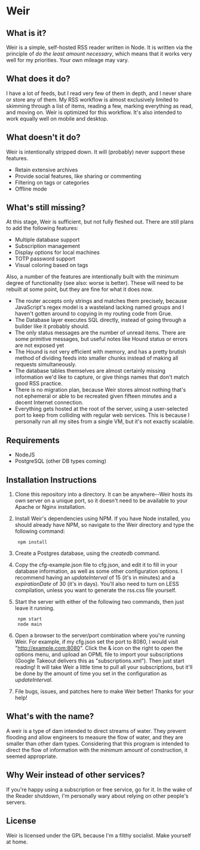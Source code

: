 Weir
====

What is it?
-----------

Weir is a simple, self-hosted RSS reader written in Node. It is written via the principle of 
_do the least amount necessary_, which means that it works very well for my priorities. Your 
own mileage may vary.

What does it do?
----------------

I have a lot of feeds, but I read very few of them in depth, and I never share or store any 
of them. My RSS workflow is almost exclusively limited to skimming through a list of items, 
reading a few, marking everything as read, and moving on. Weir is optimized for this 
workflow. It's also intended to work equally well on mobile and desktop.

What doesn't it do?
-------------------

Weir is intentionally stripped down. It will (probably) never support these features.

* Retain extensive archives
* Provide social features, like sharing or commenting
* Filtering on tags or categories
* Offline mode

What's still missing?
---------------------

At this stage, Weir is sufficient, but not fully fleshed out. There are still plans to add 
the following features:

* Multiple database support
* Subscription management
* Display options for local machines
* TOTP password support
* Visual coloring based on tags

Also, a number of the features are intentionally built with the minimum degree of 
functionality (see also: worse is better). These will need to be rebuilt at some point, but 
they are fine for what it does now.

* The router accepts only strings and matches them precisely, because JavaScript's regex 
model is a wasteland lacking named groups and I haven't gotten around to copying in my 
routing code from Grue.
* The Database layer executes SQL directly, instead of going through a builder like it 
probably should.
* The only status messages are the number of unread items. There are some primitive 
messages, but useful notes like Hound status or errors are not exposed yet
* The Hound is not very efficient with memory, and has a pretty brutish method of dividing 
feeds into smaller chunks instead of making all requests simultaneously.
* The database tables themselves are almost certainly missing information we'd like to 
capture, or give things names that don't match good RSS practice.
* There is no migration plan, because Weir stores almost nothing that's not ephemeral or 
able to be recreated given fifteen minutes and a decent Internet connection.
* Everything gets hosted at the root of the server, using a user-selected port to keep from 
colliding with regular web services. This is because I personally run all my sites from a 
single VM, but it's not exactly scalable.

Requirements
------------

* NodeJS
* PostgreSQL (other DB types coming)

Installation Instructions
-------------------------

1. Clone this repository into a directory. It can be anywhere--Weir hosts its own server on 
a unique port, so it doesn't need to be available to your Apache or Nginx installation. 

2. Install Weir's dependencies using NPM. If you have Node installed, you should already 
have NPM, so navigate to the Weir directory and type the following command:

        npm install
  
3. Create a Postgres database, using the <var>createdb</var> command. 
  
4. Copy the cfg-example.json file to cfg.json, and edit it to fill in your database 
information, as well as some other configuration options. I recommend having an 
<var>updateInterval</var> of 15 (it's in minutes) and a <var>expirationDate</var> of 30 
(it's in days). You'll also need to turn on LESS compilation, unless you want to generate 
the rss.css file yourself.

5. Start the server with either of the following two commands, then just leave it running.

        npm start
        node main
  
6. Open a browser to the server/port combination where you're running Weir. For example, if 
my cfg.json set the port to 8080, I would visit "http://example.com:8080". Click the & icon 
on the right to open the options menu, and upload an OPML file to import your subscriptions 
(Google Takeout delivers this as "subscriptions.xml"). Then just start reading! It will take 
Weir a little time to pull all your subscriptions, but it'll be done by the amount of time 
you set in the configuration as <var>updateInterval</var>.

7. File bugs, issues, and patches here to make Weir better! Thanks for your help!

What's with the name?
---------------------

A weir is a type of dam intended to direct streams of water. They prevent flooding and 
allow engineers to measure the flow of water, and they are smaller than other dam types. 
Considering that this program is intended to direct the flow of information with the minimum 
amount of construction, it seemed appropriate.

Why Weir instead of other services?
-----------------------------------

If you're happy using a subscription or free service, go for it. In the wake of the Reader 
shutdown, I'm personally wary about relying on other people's servers.

License
-------

Weir is licensed under the GPL because I'm a filthy socialist. Make yourself at home.
